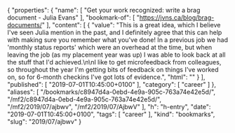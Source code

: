 {
  "properties": {
    "name": [
      "Get your work recognized: write a brag document - Julia Evans"
    ],
    "bookmark-of": [
      "https://jvns.ca/blog/brag-documents/"
    ],
    "content": [
      {
        "value": "This is a great idea, which I believe I've seen Julia mention in the past, and I definitely agree that this can help with making sure you remember what you've done! In a previous job we had 'monthly status reports' which were an overhead at the time, but when leaving the job (as my placement year was up) I was able to look back at all the stuff that I'd achieved.\n\nI like to get microfeedback from colleagues, so throughout the year I'm getting bits of feedback on things I've worked on, so for 6-month checkins I've got lots of evidence.",
        "html": ""
      }
    ],
    "published": [
      "2019-07-01T10:45:00+0100"
    ],
    "category": [
      "career"
    ]
  },
  "aliases": [
    "/bookmarks/c8947d4a-0ebd-4e9a-905c-763a74e42e5d/",
    "/mf2/c8947d4a-0ebd-4e9a-905c-763a74e42e5d/",
    "/mf2/2019/07/ajbwv",
    "/mf2/2019/07/AjbwV"
  ],
  "h": "h-entry",
  "date": "2019-07-01T10:45:00+0100",
  "tags": [
    "career"
  ],
  "kind": "bookmarks",
  "slug": "2019/07/ajbwv"
}
